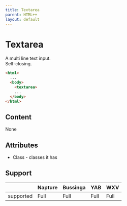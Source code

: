 ```yaml
---
title: Textarea
parent: HTML++
layout: default
---
```

# Textarea
A multi line text input.\
Self-closing.

```html
<html>
  ...
  <body>
    <textarea>
    ...
  </body>
</html>
```

## Content
None

## Attributes
- Class - classes it has

## Support

|           | Napture | Bussinga | YAB  | WXV  |
| --------- | ------- | -------- | ---- | ---- |
| supported | Full    | Full     | Full | Full |